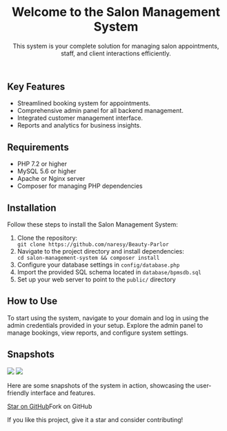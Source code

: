 <header>
<h1>Welcome to the Salon Management System</h1>
 <p>This system is your complete solution for managing salon appointments, staff, and client interactions efficiently.</p>
</header>
<section>
 <h2>Key Features</h2>
<ul>
<li>Streamlined booking system for appointments.</li>
 <li>Comprehensive admin panel for all backend management.</li>
<li>Integrated customer management interface.</li>
<li>Reports and analytics for business insights.</li>
</ul>
</section>
<section>
<h2>Requirements</h2>
<ul>
 <li>PHP 7.2 or higher</li>
 <li>MySQL 5.6 or higher</li>
<li>Apache or Nginx server</li>
<li>Composer for managing PHP dependencies</li>
</ul>
</section>
<section>
<h2>Installation</h2>
<p>Follow these steps to install the Salon Management System:</p>
<ol>
<li>Clone the repository:</li>
 <code>git clone https://github.com/naresy/Beauty-Parlor</code>
<li>Navigate to the project directory and install dependencies:</li>
<code>cd salon-management-system && composer install</code>
<li>Configure your database settings in <code>config/database.php</code></li>
<li>Import the provided SQL schema located in <code>database/bpmsdb.sql</code></li>
<li>Set up your web server to point to the <code>public/</code> directory</li>
</ol>
</secti>
 <section>
<h2>How to Use</h2>
<p>To start using the system, navigate to your domain and log in using the admin credentials provided in your setup. Explore the admin panel to manage bookings, view reports, and configure system settings.</p>
 </section>
 <section>
  <h2>Snapshots</h2>
  <div class="image-container">
<img src="https://github.com/naresy/Beauty-Parlor/gallery/image1" >
  <img src="https://github.com/naresy/Beauty-Parlor/gallery/image2">
 </div>
  <p>Here are some snapshots of the system in action, showcasing the user-friendly interface and features.</p>
  </section>
<footer>
<a href="https://github.com/naresy/Beauty-Parlor" class="button">Star on GitHub</a
 <a href="https://github.com/naresy/Beauty-Parlor/fork" class="button">Fork on GitHub</a>
 <p>If you like this project, give it a star and consider contributing!</p>
  </footer>
 </div>
</body>
</html>
